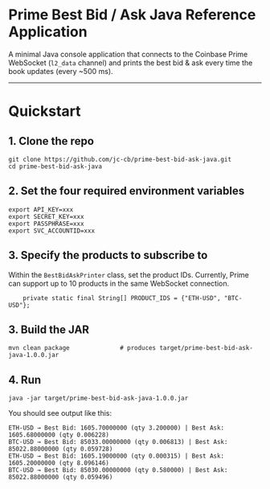# Prime Best Bid / Ask Java Reference Application

A minimal Java console application that connects to the Coinbase Prime WebSocket (`l2_data` channel) and prints the best bid & ask every time the book updates (every ~500 ms).

---
# Quickstart

## 1. Clone the repo
```
git clone https://github.com/jc-cb/prime-best-bid-ask-java.git
cd prime-best-bid-ask-java
```

## 2. Set the four required environment variables

```
export API_KEY=xxx
export SECRET_KEY=xxx
export PASSPHRASE=xxx
export SVC_ACCOUNTID=xxx
```

## 3. Specify the products to subscribe to

Within the `BestBidAskPrinter` class, set the product IDs. Currently, Prime can support up to 10 products in the same WebSocket connection. 
```
    private static final String[] PRODUCT_IDS = {"ETH-USD", "BTC-USD"};
```

## 3. Build the JAR
```
mvn clean package              # produces target/prime-best-bid-ask-java-1.0.0.jar
```

## 4. Run
```
java -jar target/prime-best-bid-ask-java-1.0.0.jar
```

You should see output like this:

```
ETH-USD → Best Bid: 1605.70000000 (qty 3.200000) | Best Ask: 1605.68000000 (qty 0.006228)
BTC-USD → Best Bid: 85033.00000000 (qty 0.006813) | Best Ask: 85022.88000000 (qty 0.059728)
ETH-USD → Best Bid: 1605.19000000 (qty 0.000315) | Best Ask: 1605.20000000 (qty 8.096146)
BTC-USD → Best Bid: 85030.00000000 (qty 0.580000) | Best Ask: 85022.88000000 (qty 0.059496)
```